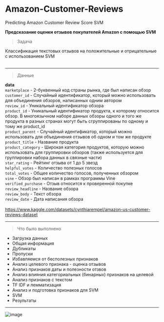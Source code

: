 # Amazon-Customer-Reviews
Predicting Amazon Customer Review Score SVM

**Предсказание оценки отзывов покупателей Amazon с помощью SVM**
> Задача<br>

Классификация текстовых отзывов на положительные и отрицательные с использованием SVM<br><br>

---

> Данные<br>

**data**<br>
`marketplace` - 2-буквенный код страны рынка, где был написан обзор<br>
`customer_id` - Случайный идентификатор, который можно использовать для объединения обзоров, написанных одним автором<br>
`review_id` - Уникальный идентификатор обзора<br>
`product_id` - Уникальный идентификатор продукта, к которому относится обзор. В многоязычном наборе данных обзоры одного и того же продукта в разных странах могут быть сгруппированы по одному и тому же product_id<br>
`product_parent` - Случайный идентификатор, который можно использовать для объединения отзывов об одном и том же продукте<br>
`product_title` - Название продукта<br>
`product_category` - Широкая категория продуктов, которую можно использовать для группировки обзоров (также используется для группировки набора данных в связные части)<br>
`star_rating` - Рейтинг отзыва от 1 до 5 звезд<br>
`helpful_votes` - Количество полезных голосов<br>
`total_votes` - Общее количество голосов, полученных обзором<br>
`vine` - Обзор был написан в рамках программы Vine<br>
`verified_purchase` - Отзыв относится к проверенной покупке<br>
`review_headline` - Название обзора<br>
`review_body` - Текст обзора<br>
`review_date` - Дата написания обзора<br><br>
https://www.kaggle.com/datasets/cynthiarempel/amazon-us-customer-reviews-dataset

---

> Что было выполнено<br>

- Загрузка данных<br>
- Общая информация<br>
- Дубликаты<br>
- Пропуски<br>
- Избавляемся от бесполезных признаков<br>
- Анализ целевого признака - оценка отзывов<br>
- Анализ признаков даты и полезности отзвов<br>
- Анализ влияния категориальных (бинарных) признаков на целевой<br>
- Анализ признаков с текстом<br>
- TF IDF и лемматизация<br>
- Анализ и подготовка признаков для SVM<br>
- SVM<br>
- Результаты

---

![image](https://github.com/user-attachments/assets/e43e0302-34cf-4c3c-80ac-e1d06675e14d)


